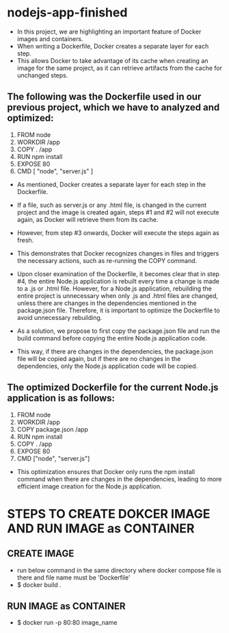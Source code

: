 # nodejs-app-finished
- In this project, we are highlighting an important feature of Docker images and containers. 
- When writing a Dockerfile, Docker creates a separate layer for each step. 
- This allows Docker to take advantage of its cache when creating an image for the same project, as it can retrieve artifacts from the cache for unchanged steps.

## The following was the Dockerfile used in our previous project, which we have to analyzed and optimized:

1. FROM node
2. WORKDIR /app
3. COPY . /app
4. RUN npm install
5. EXPOSE 80
6. CMD [ "node", "server.js" ]


- As mentioned, Docker creates a separate layer for each step in the Dockerfile. 
- If a file, such as server.js or any .html file, is changed in the current project and the image is created again, steps #1 and #2 will not execute again, as Docker will retrieve them from its cache. 
- However, from step #3 onwards, Docker will execute the steps again as fresh. 
- This demonstrates that Docker recognizes changes in files and triggers the necessary actions, such as re-running the COPY command.

- Upon closer examination of the Dockerfile, it becomes clear that in step #4, the entire Node.js application is rebuilt every time a change is made to a .js or .html file. However, for a Node.js application, rebuilding the entire project is unnecessary when only .js and .html files are changed, unless there are changes in the dependencies mentioned in the package.json file. Therefore, it is important to optimize the Dockerfile to avoid unnecessary rebuilding.

- As a solution, we propose to first copy the package.json file and run the build command before copying the entire Node.js application code. 
- This way, if there are changes in the dependencies, the package.json file will be copied again, but if there are no changes in the dependencies, only the Node.js application code will be copied.

## The optimized Dockerfile for the current Node.js application is as follows:


1. FROM node
2. WORKDIR /app
3. COPY package.json /app
4. RUN npm install
5. COPY . /app
6. EXPOSE 80
7. CMD ["node", "server.js"]


- This optimization ensures that Docker only runs the npm install command when there are changes in the dependencies, leading to more efficient image creation for the Node.js application.

# STEPS TO CREATE DOKCER IMAGE AND RUN IMAGE as CONTAINER
## CREATE IMAGE 
- run below command in the same directory where docker compose file is there and file name must be 'Dockerfile'
- $ docker build . 

## RUN IMAGE as CONTAINER
- $ docker run -p 80:80 image_name  